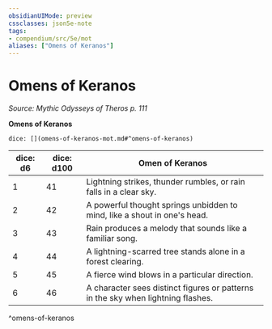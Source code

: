 ```yaml
---
obsidianUIMode: preview
cssclasses: json5e-note
tags:
- compendium/src/5e/mot
aliases: ["Omens of Keranos"]
---
```

# Omens of Keranos
*Source: Mythic Odysseys of Theros p. 111* 

**Omens of Keranos**

`dice: [](omens-of-keranos-mot.md#^omens-of-keranos)`

| dice: d6 | dice: d100 | Omen of Keranos |
|----------|------------|-----------------|
| 1 | 41 | Lightning strikes, thunder rumbles, or rain falls in a clear sky. |
| 2 | 42 | A powerful thought springs unbidden to mind, like a shout in one's head. |
| 3 | 43 | Rain produces a melody that sounds like a familiar song. |
| 4 | 44 | A lightning-scarred tree stands alone in a forest clearing. |
| 5 | 45 | A fierce wind blows in a particular direction. |
| 6 | 46 | A character sees distinct figures or patterns in the sky when lightning flashes. |
^omens-of-keranos